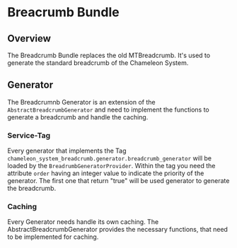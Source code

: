# Breacrumb Bundle

## Overview
The Breadcrumb Bundle replaces the old MTBreadcrumb. It's used to generate
the standard breadcrumb of the Chameleon System.

## Generator
The Breadcrumnb Generator is an extension of the `AbstractBreadcrumbGenerator` and need to implement
the functions to generate a breadcrumb and handle the caching.

### Service-Tag
Every generator that implements the Tag `chameleon_system_breadcrumb.generator.breadcrumb_generator` will be loaded
by the `BreadrumbGeneratorProvider`. Within the tag you need the attribute `order` having an integer value to indicate
the priority of the generator. The first one that return "true" will be used generator to generate the breadcrumb.

### Caching
Every Generator needs handle its own caching. The AbstractBreadcrumbGenerator provides
the necessary functions, that need to be implemented for caching.
